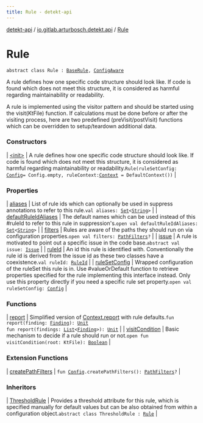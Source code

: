 ```yaml
---
title: Rule - detekt-api
---
```


[detekt-api](../../index.html) / [io.gitlab.arturbosch.detekt.api](../index.html) / [Rule](./index.html)

# Rule

`abstract class Rule : `[`BaseRule`](../../io.gitlab.arturbosch.detekt.api.internal/-base-rule/index.html)`, `[`ConfigAware`](../-config-aware/index.html)

A rule defines how one specific code structure should look like. If code is found
which does not meet this structure, it is considered as harmful regarding maintainability
or readability.

A rule is implemented using the visitor pattern and should be started using the visit(KtFile)
function. If calculations must be done before or after the visiting process, here are
two predefined (preVisit/postVisit) functions which can be overridden to setup/teardown additional data.

### Constructors

| [&lt;init&gt;](-init-.html) | A rule defines how one specific code structure should look like. If code is found which does not meet this structure, it is considered as harmful regarding maintainability or readability.`Rule(ruleSetConfig: `[`Config`](../-config/index.html)` = Config.empty, ruleContext: `[`Context`](../-context/index.html)` = DefaultContext())` |

### Properties

| [aliases](aliases.html) | List of rule ids which can optionally be used in suppress annotations to refer to this rule.`val aliases: `[`Set`](https://kotlinlang.org/api/latest/jvm/stdlib/kotlin.collections/-set/index.html)`<`[`String`](https://kotlinlang.org/api/latest/jvm/stdlib/kotlin/-string/index.html)`>` |
| [defaultRuleIdAliases](default-rule-id-aliases.html) | The default names which can be used instead of this #ruleId to refer to this rule in suppression's.`open val defaultRuleIdAliases: `[`Set`](https://kotlinlang.org/api/latest/jvm/stdlib/kotlin.collections/-set/index.html)`<`[`String`](https://kotlinlang.org/api/latest/jvm/stdlib/kotlin/-string/index.html)`>` |
| [filters](filters.html) | Rules are aware of the paths they should run on via configuration properties.`open val filters: `[`PathFilters`](../../io.gitlab.arturbosch.detekt.api.internal/-path-filters/index.html)`?` |
| [issue](issue.html) | A rule is motivated to point out a specific issue in the code base.`abstract val issue: `[`Issue`](../-issue/index.html) |
| [ruleId](rule-id.html) | An id this rule is identified with. Conventionally the rule id is derived from the issue id as these two classes have a coexistence.`val ruleId: `[`RuleId`](../-rule-id.html) |
| [ruleSetConfig](rule-set-config.html) | Wrapped configuration of the ruleSet this rule is in. Use #valueOrDefault function to retrieve properties specified for the rule implementing this interface instead. Only use this property directly if you need a specific rule set property.`open val ruleSetConfig: `[`Config`](../-config/index.html) |

### Functions

| [report](report.html) | Simplified version of [Context.report](../-context/report.html) with rule defaults.`fun report(finding: `[`Finding`](../-finding/index.html)`): `[`Unit`](https://kotlinlang.org/api/latest/jvm/stdlib/kotlin/-unit/index.html)<br>`fun report(findings: `[`List`](https://kotlinlang.org/api/latest/jvm/stdlib/kotlin.collections/-list/index.html)`<`[`Finding`](../-finding/index.html)`>): `[`Unit`](https://kotlinlang.org/api/latest/jvm/stdlib/kotlin/-unit/index.html) |
| [visitCondition](visit-condition.html) | Basic mechanism to decide if a rule should run or not.`open fun visitCondition(root: KtFile): `[`Boolean`](https://kotlinlang.org/api/latest/jvm/stdlib/kotlin/-boolean/index.html) |

### Extension Functions

| [createPathFilters](../../io.gitlab.arturbosch.detekt.api.internal/create-path-filters.html) | `fun `[`Config`](../-config/index.html)`.createPathFilters(): `[`PathFilters`](../../io.gitlab.arturbosch.detekt.api.internal/-path-filters/index.html)`?` |

### Inheritors

| [ThresholdRule](../-threshold-rule/index.html) | Provides a threshold attribute for this rule, which is specified manually for default values but can be also obtained from within a configuration object.`abstract class ThresholdRule : `[`Rule`](./index.html) |

